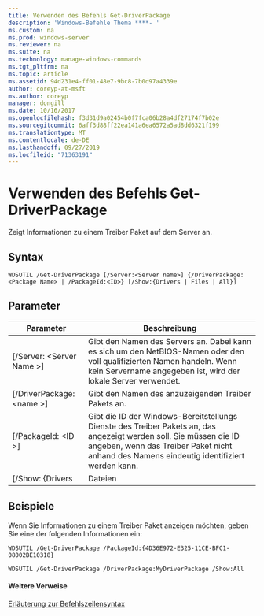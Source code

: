 ```yaml
---
title: Verwenden des Befehls Get-DriverPackage
description: 'Windows-Befehle Thema ****- '
ms.custom: na
ms.prod: windows-server
ms.reviewer: na
ms.suite: na
ms.technology: manage-windows-commands
ms.tgt_pltfrm: na
ms.topic: article
ms.assetid: 94d231e4-ff01-48e7-9bc8-7b0d97a4339e
author: coreyp-at-msft
ms.author: coreyp
manager: dongill
ms.date: 10/16/2017
ms.openlocfilehash: f3d31d9a02454b0f7fca06b28a4df27174f7b02e
ms.sourcegitcommit: 6aff3d88ff22ea141a6ea6572a5ad8dd6321f199
ms.translationtype: MT
ms.contentlocale: de-DE
ms.lasthandoff: 09/27/2019
ms.locfileid: "71363191"
---
```

# <a name="using-the-get-driverpackage-command"></a>Verwenden des Befehls Get-DriverPackage



Zeigt Informationen zu einem Treiber Paket auf dem Server an.

## <a name="syntax"></a>Syntax

```
WDSUTIL /Get-DriverPackage [/Server:<Server name>] {/DriverPackage:<Package Name> | /PackageId:<ID>} [/Show:{Drivers | Files | All}]
```

## <a name="parameters"></a>Parameter

|        Parameter         |                                                                           Beschreibung                                                                            |
|--------------------------|------------------------------------------------------------------------------------------------------------------------------------------------------------------|
| [/Server: \<Server Name >] |              Gibt den Namen des Servers an. Dabei kann es sich um den NetBIOS-Namen oder den voll qualifizierten Namen handeln. Wenn kein Servername angegeben ist, wird der lokale Server verwendet.               |
| [/DriverPackage: \<name >] |                                                        Gibt den Namen des anzuzeigenden Treiber Pakets an.                                                         |
|    [/PackageId: \<ID >]    | Gibt die ID der Windows-Bereitstellungs Dienste des Treiber Pakets an, das angezeigt werden soll. Sie müssen die ID angeben, wenn das Treiber Paket nicht anhand des Namens eindeutig identifiziert werden kann. |
|     [/Show: {Drivers     |                                                                              Dateien                                                                               |

## <a name="BKMK_examples"></a>Beispiele

Wenn Sie Informationen zu einem Treiber Paket anzeigen möchten, geben Sie eine der folgenden Informationen ein:
```
WDSUTIL /Get-DriverPackage /PackageId:{4D36E972-E325-11CE-BFC1-08002BE10318}
```
```
WDSUTIL /Get-DriverPackage /DriverPackage:MyDriverPackage /Show:All
```

#### <a name="additional-references"></a>Weitere Verweise

[Erläuterung zur Befehlszeilensyntax](command-line-syntax-key.md)